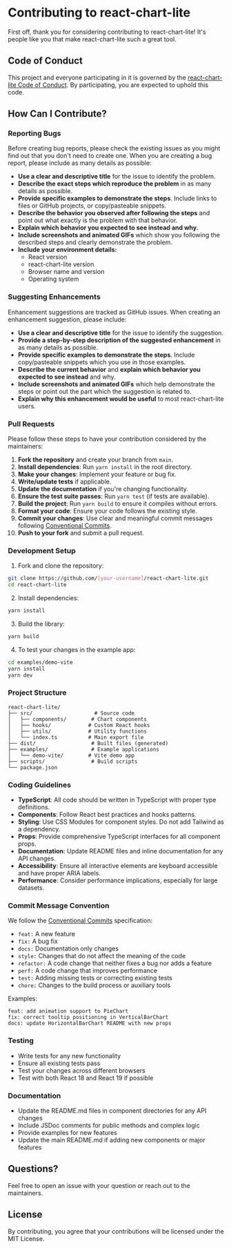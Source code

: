 # Contributing to react-chart-lite

First off, thank you for considering contributing to react-chart-lite! It's people like you that make react-chart-lite such a great tool.

## Code of Conduct

This project and everyone participating in it is governed by the [react-chart-lite Code of Conduct](CODE_OF_CONDUCT.md). By participating, you are expected to uphold this code.

## How Can I Contribute?

### Reporting Bugs

Before creating bug reports, please check the existing issues as you might find out that you don't need to create one. When you are creating a bug report, please include as many details as possible:

* **Use a clear and descriptive title** for the issue to identify the problem.
* **Describe the exact steps which reproduce the problem** in as many details as possible.
* **Provide specific examples to demonstrate the steps**. Include links to files or GitHub projects, or copy/pasteable snippets.
* **Describe the behavior you observed after following the steps** and point out what exactly is the problem with that behavior.
* **Explain which behavior you expected to see instead and why.**
* **Include screenshots and animated GIFs** which show you following the described steps and clearly demonstrate the problem.
* **Include your environment details:**
  * React version
  * react-chart-lite version
  * Browser name and version
  * Operating system

### Suggesting Enhancements

Enhancement suggestions are tracked as GitHub issues. When creating an enhancement suggestion, please include:

* **Use a clear and descriptive title** for the issue to identify the suggestion.
* **Provide a step-by-step description of the suggested enhancement** in as many details as possible.
* **Provide specific examples to demonstrate the steps**. Include copy/pasteable snippets which you use in those examples.
* **Describe the current behavior** and **explain which behavior you expected to see instead** and why.
* **Include screenshots and animated GIFs** which help demonstrate the steps or point out the part which the suggestion is related to.
* **Explain why this enhancement would be useful** to most react-chart-lite users.

### Pull Requests

Please follow these steps to have your contribution considered by the maintainers:

1. **Fork the repository** and create your branch from `main`.
2. **Install dependencies**: Run `yarn install` in the root directory.
3. **Make your changes**: Implement your feature or bug fix.
4. **Write/update tests** if applicable.
5. **Update the documentation** if you're changing functionality.
6. **Ensure the test suite passes**: Run `yarn test` (if tests are available).
7. **Build the project**: Run `yarn build` to ensure it compiles without errors.
8. **Format your code**: Ensure your code follows the existing style.
9. **Commit your changes**: Use clear and meaningful commit messages following [Conventional Commits](https://www.conventionalcommits.org/).
10. **Push to your fork** and submit a pull request.

### Development Setup

1. Fork and clone the repository:
```bash
git clone https://github.com/[your-username]/react-chart-lite.git
cd react-chart-lite
```

2. Install dependencies:
```bash
yarn install
```

3. Build the library:
```bash
yarn build
```

4. To test your changes in the example app:
```bash
cd examples/demo-vite
yarn install
yarn dev
```

### Project Structure

```
react-chart-lite/
├── src/                    # Source code
│   ├── components/        # Chart components
│   ├── hooks/            # Custom React hooks
│   ├── utils/            # Utility functions
│   └── index.ts          # Main export file
├── dist/                  # Built files (generated)
├── examples/              # Example applications
│   └── demo-vite/        # Vite demo app
├── scripts/               # Build scripts
└── package.json
```

### Coding Guidelines

* **TypeScript**: All code should be written in TypeScript with proper type definitions.
* **Components**: Follow React best practices and hooks patterns.
* **Styling**: Use CSS Modules for component styles. Do not add Tailwind as a dependency.
* **Props**: Provide comprehensive TypeScript interfaces for all component props.
* **Documentation**: Update README files and inline documentation for any API changes.
* **Accessibility**: Ensure all interactive elements are keyboard accessible and have proper ARIA labels.
* **Performance**: Consider performance implications, especially for large datasets.

### Commit Message Convention

We follow the [Conventional Commits](https://www.conventionalcommits.org/) specification:

* `feat:` A new feature
* `fix:` A bug fix
* `docs:` Documentation only changes
* `style:` Changes that do not affect the meaning of the code
* `refactor:` A code change that neither fixes a bug nor adds a feature
* `perf:` A code change that improves performance
* `test:` Adding missing tests or correcting existing tests
* `chore:` Changes to the build process or auxiliary tools

Examples:
```
feat: add animation support to PieChart
fix: correct tooltip positioning in VerticalBarChart
docs: update HorizontalBarChart README with new props
```

### Testing

* Write tests for any new functionality
* Ensure all existing tests pass
* Test your changes across different browsers
* Test with both React 18 and React 19 if possible

### Documentation

* Update the README.md files in component directories for any API changes
* Include JSDoc comments for public methods and complex logic
* Provide examples for new features
* Update the main README.md if adding new components or major features

## Questions?

Feel free to open an issue with your question or reach out to the maintainers.

## License

By contributing, you agree that your contributions will be licensed under the MIT License.
